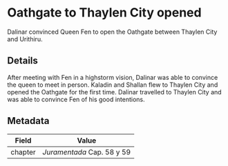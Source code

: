 # Oathgate to Thaylen City opened
Dalinar convinced Queen Fen to open the Oathgate between Thaylen City and Urithiru.

## Details
After meeting with Fen in a highstorm vision, Dalinar was able to convince the queen to meet in person. Kaladin and Shallan flew to Thaylen City and opened the Oathgate for the first time. Dalinar travelled to Thaylen City and was able to convince Fen of his good intentions.

## Metadata
| Field | Value |
| ----- | ----- |
| chapter | *Juramentada* Cap. 58 y 59 |
